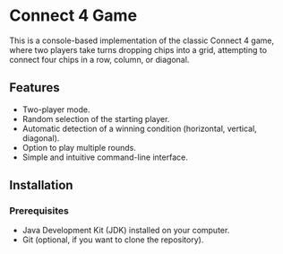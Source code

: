 # Connect 4 Game

This is a console-based implementation of the classic Connect 4 game, where two players take turns dropping chips into a grid, attempting to connect four chips in a row, column, or diagonal.

## Features

- Two-player mode.
- Random selection of the starting player.
- Automatic detection of a winning condition (horizontal, vertical, diagonal).
- Option to play multiple rounds.
- Simple and intuitive command-line interface.

## Installation

### Prerequisites

- Java Development Kit (JDK) installed on your computer.
- Git (optional, if you want to clone the repository).
